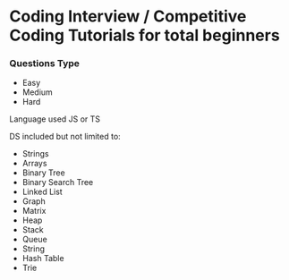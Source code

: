 # Coding Interview / Competitive Coding Tutorials for total beginners

### Questions Type

- Easy
- Medium
- Hard

Language used JS or TS

DS included but not limited to:

- Strings
- Arrays
- Binary Tree
- Binary Search Tree
- Linked List
- Graph
- Matrix
- Heap
- Stack
- Queue
- String
- Hash Table
- Trie

